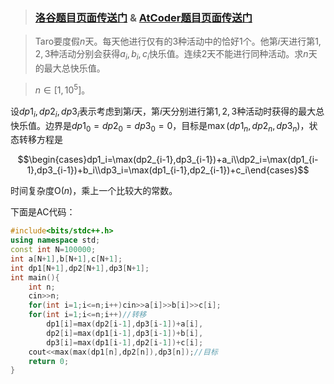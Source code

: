 >### [洛谷题目页面传送门](https://www.luogu.com.cn/problem/AT4524) & [AtCoder题目页面传送门](https://atcoder.jp/contests/dp/tasks/dp_c)

>Taro要度假$n$天。每天他进行仅有的$3$种活动中的恰好$1$个。他第$i$天进行第$1,2,3$种活动分别会获得$a_i,b_i,c_i$快乐值。连续$2$天不能进行同种活动。求$n$天的最大总快乐值。

>$n\in\left[1,10^5\right]$。

设$dp1_i,dp2_i,dp3_i$表示考虑到第$i$天，第$i$天分别进行第$1,2,3$种活动时获得的最大总快乐值。边界是$dp1_0=dp2_0=dp3_0=0$，目标是$\max(dp1_n,dp2_n,dp3_n)$，状态转移方程是

$$\begin{cases}dp1_i=\max(dp2_{i-1},dp3_{i-1})+a_i\\dp2_i=\max(dp1_{i-1},dp3_{i-1})+b_i\\dp3_i=\max(dp1_{i-1},dp2_{i-1})+c_i\end{cases}$$

时间复杂度$\mathrm O(n)$，乘上一个比较大的常数。

下面是AC代码：
```cpp
#include<bits/stdc++.h>
using namespace std;
const int N=100000;
int a[N+1],b[N+1],c[N+1];
int dp1[N+1],dp2[N+1],dp3[N+1];
int main(){
	int n;
	cin>>n;
	for(int i=1;i<=n;i++)cin>>a[i]>>b[i]>>c[i];
	for(int i=1;i<=n;i++)//转移 
		dp1[i]=max(dp2[i-1],dp3[i-1])+a[i],
		dp2[i]=max(dp1[i-1],dp3[i-1])+b[i],
		dp3[i]=max(dp1[i-1],dp2[i-1])+c[i];
	cout<<max(max(dp1[n],dp2[n]),dp3[n]);//目标 
	return 0;
}
```